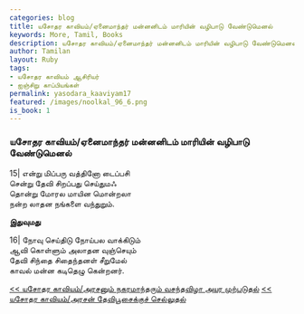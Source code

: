 ```yaml
---  
categories: blog  
title: யசோதர காவியம்/ஏனைமாந்தர் மன்னனிடம் மாரியின் வழிபாடு வேண்டுமெனல்
keywords: More, Tamil, Books  
description: யசோதர காவியம்/ஏனைமாந்தர் மன்னனிடம் மாரியின் வழிபாடு வேண்டுமெனல்
author: Tamilan  
layout: Ruby  
tags:     
- யசோதர காவியம் ஆசிரியர்
- ஐஞ்சிறு காப்பியங்கள்
permalink: yasodara_kaaviyam17  
featured: /images/noolkal_96_6.png  
is_book: 1
---  
```



### யசோதர காவியம்/ஏனைமாந்தர் மன்னனிடம் மாரியின் வழிபாடு வேண்டுமெனல்

15| என்று மிப்பரு வத்தினோ டைப்பசி  
சென்று தேவி சிறப்பது செய்துமஃ  
தொன்று மோரல மாயின மொன்றலா  
நன்ற லாதன நங்களை வந்துறும்.

**இதுவுமது**

16| நோவு செய்திடு நோய்பல வாக்கிடும்  
ஆவி கொள்ளும் அலாதன வுஞ்செயும்  
தேவி சிந்தை சிதைந்தனள் சீறுமேல்  
காவல் மன்ன கடிதெழு கென்றனர்.

[<< யசோதர காவியம்/அரசனும் நகரமாந்தரும் வசந்தவிழா அயர முற்படுதல்](yasodara_kaaviyam16) [<< யசோதர காவியம்/அரசன் தேவிபூசைக்குச் செல்லுதல்](yasodara_kaaviyam18)


